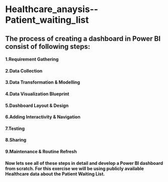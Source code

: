 # Healthcare_anaysis--Patient_waiting_list

## The process of creating a dashboard in Power BI consist of following steps: 
#### 1.Requirement Gathering
#### 2.Data Collection
#### 3.Data Transformation & Modelling
#### 4.Data Visualization Blueprint
#### 5.Dashboard Layout & Design
#### 6.Adding Interactivity & Navigation
#### 7.Testing
#### 8.Sharing
#### 9.Maintenance & Routine Refresh
#### Now lets see all of these steps in detail and develop a Power BI dashboard from scratch. For this exercise we will be using publicly available Healthcare data about the Patient Waiting List.
